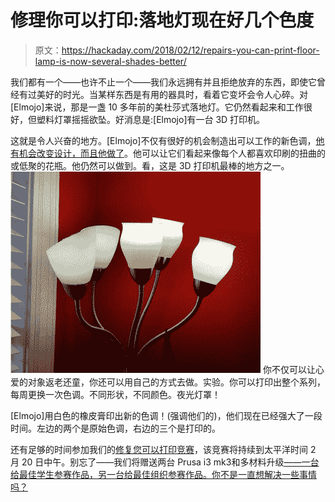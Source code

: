 # 修理你可以打印:落地灯现在好几个色度

> 原文：<https://hackaday.com/2018/02/12/repairs-you-can-print-floor-lamp-is-now-several-shades-better/>

我们都有一个——也许不止一个——我们永远拥有并且拒绝放弃的东西，即使它曾经有过美好的时光。当某样东西是有用的器具时，看着它变坏会令人心碎。对[Elmojo]来说，那是一盏 10 多年前的美杜莎式落地灯。它仍然看起来和工作很好，但塑料灯罩摇摇欲坠。好消息是:[Elmojo]有一台 3D 打印机。

这就是令人兴奋的地方。[Elmojo]不仅有很好的机会制造出可以工作的新色调，[他有机会改变设计，而且他做了](https://hackaday.io/project/34270-torchiere-floor-lamp-relacement-shades)。他可以让它们看起来像每个人都喜欢印刷的扭曲的或低聚的花瓶。他仍然可以做到。看，这是 3D 打印机最棒的地方之一。 [![](img/988ca7307a38c2d78a81f2ea1991f78b.png)](https://hackaday.com/wp-content/uploads/2018/02/shades.png) 你不仅可以让心爱的对象返老还童，你还可以用自己的方式去做。实验。你可以打印出整个系列，每周更换一次色调。不同形状，不同颜色。夜光灯罩！

[Elmojo]用白色的橡皮膏印出新的色调！(强调他们的)，他们现在已经强大了一段时间。左边的两个是原始色调，右边的三个是打印的。

还有足够的时间参加我们的[修复您可以打印竞赛](https://hackaday.io/contest/32812-repairs-you-can-print-contest)，该竞赛将持续到太平洋时间 2 月 20 日中午。别忘了——我们将赠送两台 Prusa i3 mk3和多材料升级[——一台给最佳学生参赛作品，另一台给最佳组织参赛作品。你不是一直想解决一些事情吗？](https://www.youtube.com/watch?v=KpcH74DXyy0)